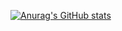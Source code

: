 [![Anurag's GitHub stats](https://github-readme-stats.vercel.app/api?username=pcosmo)](https://github.com/anuraghazra/github-readme-stats)
